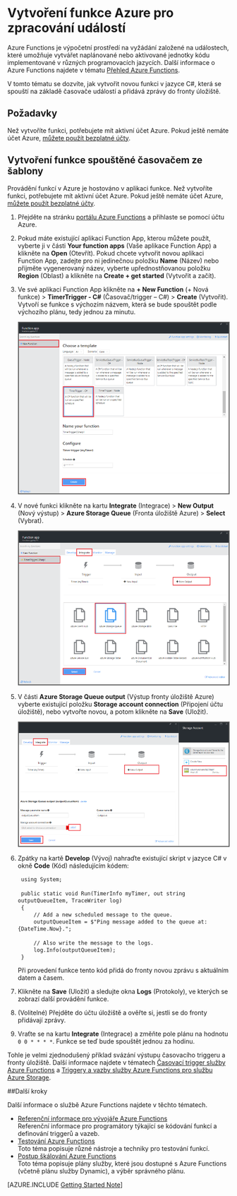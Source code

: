 <properties
   pageTitle="Vytvoření funkce zpracování událostí | Microsoft Azure"
   description="Pomocí služby Azure Functions vytvoříte funkci v jazyce C#, která se spouští na základě časovače událostí."
   services="functions"
   documentationCenter="na"
   authors="ggailey777"
   manager="erikre"
   editor=""
   tags=""
   />

<tags
   ms.service="functions"
   ms.devlang="multiple"
   ms.topic="get-started-article"
   ms.tgt_pltfrm="multiple"
   ms.workload="na"
   ms.date="09/25/2016"
   ms.author="glenga"/>
   

# Vytvoření funkce Azure pro zpracování událostí

Azure Functions je výpočetní prostředí na vyžádání založené na událostech, které umožňuje vytvářet naplánované nebo aktivované jednotky kódu implementované v různých programovacích jazycích. Další informace o Azure Functions najdete v tématu [Přehled Azure Functions](functions-overview.md).

V tomto tématu se dozvíte, jak vytvořit novou funkci v jazyce C#, která se spouští na základě časovače událostí a přidává zprávy do fronty úložiště. 

## Požadavky 

Než vytvoříte funkci, potřebujete mít aktivní účet Azure. Pokud ještě nemáte účet Azure, [můžete použít bezplatné účty](https://azure.microsoft.com/free/).

## Vytvoření funkce spouštěné časovačem ze šablony

Provádění funkcí v Azure je hostováno v aplikaci funkce. Než vytvoříte funkci, potřebujete mít aktivní účet Azure. Pokud ještě nemáte účet Azure, [můžete použít bezplatné účty](https://azure.microsoft.com/free/). 

1. Přejděte na stránku [portálu Azure Functions](https://functions.azure.com/signin) a přihlaste se pomocí účtu Azure.

2. Pokud máte existující aplikaci Function App, kterou můžete použít, vyberte ji v části **Your function apps** (Vaše aplikace Function App) a klikněte na **Open** (Otevřít). Pokud chcete vytvořit novou aplikaci Function App, zadejte pro ni jedinečnou položku **Name** (Název) nebo přijměte vygenerovaný název, vyberte upřednostňovanou položku **Region** (Oblast) a klikněte na **Create + get started** (Vytvořit a začít). 

3. Ve své aplikaci Function App klikněte na **+ New Function** (+ Nová funkce) > **TimerTrigger - C#** (Časovač/trigger – C#) > **Create** (Vytvořit). Vytvoří se funkce s výchozím názvem, která se bude spouštět podle výchozího plánu, tedy jednou za minutu. 

    ![Vytvoření nové funkce aktivované pomocí časovače](./media/functions-create-an-event-processing-function/functions-create-new-timer-trigger.png)

4. V nové funkci klikněte na kartu **Integrate** (Integrace) > **New Output** (Nový výstup) > **Azure Storage Queue** (Fronta úložiště Azure) > **Select** (Vybrat).

    ![Vytvoření nové funkce aktivované pomocí časovače](./media/functions-create-an-event-processing-function/functions-create-storage-queue-output-binding.png)

5. V části **Azure Storage Queue output** (Výstup fronty úložiště Azure) vyberte existující položku **Storage account connection** (Připojení účtu úložiště), nebo vytvořte novou, a potom klikněte na **Save** (Uložit). 

    ![Vytvoření nové funkce aktivované pomocí časovače](./media/functions-create-an-event-processing-function/functions-create-storage-queue-output-binding-2.png)

6. Zpátky na kartě **Develop** (Vývoj) nahraďte existující skript v jazyce C# v okně **Code** (Kód) následujícím kódem:

        using System;
        
        public static void Run(TimerInfo myTimer, out string outputQueueItem, TraceWriter log)
        {
            // Add a new scheduled message to the queue.
            outputQueueItem = $"Ping message added to the queue at: {DateTime.Now}.";
            
            // Also write the message to the logs.
            log.Info(outputQueueItem);
        }

    Při provedení funkce tento kód přidá do fronty novou zprávu s aktuálním datem a časem.

7. Klikněte na **Save** (Uložit) a sledujte okna **Logs** (Protokoly), ve kterých se zobrazí další provádění funkce.

8. (Volitelné) Přejděte do účtu úložiště a ověřte si, jestli se do fronty přidávají zprávy.

9. Vraťte se na kartu **Integrate** (Integrace) a změňte pole plánu na hodnotu `0 0 * * * *`. Funkce se teď bude spouštět jednou za hodinu. 

Tohle je velmi zjednodušený příklad svázání výstupu časovacího triggeru a fronty úložiště. Další informace najdete v tématech [Časovací trigger služby Azure Functions](functions-bindings-timer.md) a [Triggery a vazby služby Azure Functions pro službu Azure Storage](functions-bindings-storage.md).

##Další kroky

Další informace o službě Azure Functions najdete v těchto tématech.

+ [Referenční informace pro vývojáře Azure Functions](functions-reference.md)  
Referenční informace pro programátory týkající se kódování funkcí a definování triggerů a vazeb.
+ [Testování Azure Functions](functions-test-a-function.md)  
Toto téma popisuje různé nástroje a techniky pro testování funkcí.
+ [Postup škálování Azure Functions](functions-scale.md)  
Toto téma popisuje plány služby, které jsou dostupné s Azure Functions (včetně plánu služby Dynamic), a výběr správného plánu.  

[AZURE.INCLUDE [Getting Started Note](../../includes/functions-get-help.md)]



<!--HONumber=Sep16_HO4-->


